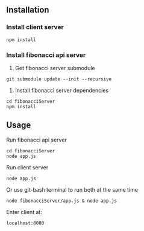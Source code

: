 
## Installation
### Install client server
```
npm install
```
### Install fibonacci api server
1) Get fibonacci server submodule
```
git submodule update --init --recursive
```
1) Install fibonacci server dependencies
```
cd fibonacciServer
npm install
```
## Usage
Run fibonacci api server
```
cd fibonacciServer
node app.js
```
Run client server
```
node app.js
```
Or use git-bash terminal to run both at the same time
```
node fibonacciServer/app.js & node app.js
```
Enter client at:
```
localhost:8080
```
